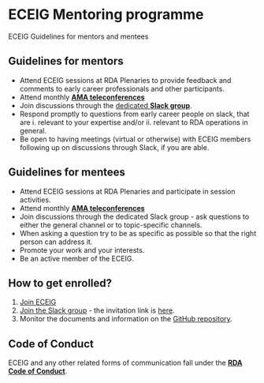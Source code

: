 # ECEIG Mentoring programme
ECEIG Guidelines for mentors and mentees

## Guidelines for mentors
- Attend ECEIG sessions at RDA Plenaries to provide feedback and comments to early career professionals and other participants.
- Attend monthly [**AMA teleconferences**](https://iu.zoom.us/j/6703697984?pwd=&status=success)
- Join discussions through the [dedicated **Slack group**](https://rda-eceig.slack.com/).
- Respond promptly to questions from early career people on slack, that are
    i. relevant to your expertise and/or
    ii. relevant to RDA operations in general.
- Be open to having meetings (virtual or otherwise) with ECEIG members following up on discussions through Slack, if you are able.

## Guidelines for mentees
- Attend ECEIG sessions at RDA Plenaries and participate in session activities.
- Attend monthly [**AMA teleconferences**](https://iu.zoom.us/j/6703697984?pwd=&status=success)
- Join discussions through the dedicated Slack group - ask questions to either the general channel or to topic-specific channels.
- When asking a question try to be as specific as possible so that the right person can address it.
- Promote your work and your interests.
- Be an active member of the ECEIG.

## How to get enrolled?
1. [Join ECEIG](https://www.rd-alliance.org/groups/early-career-and-engagement-ig)
2. [Join the Slack group](https://rda-eceig.slack.com/) - the invitation link is [here](https://join.slack.com/t/rda-eceig/shared_invite/enQtMzAwMzA0NzQxMjE2LWMxMWJhZmMyM2VhOWE2YmE2NjMyZTUxNWI4NTNiMjY2ZjQ1YWUzNjNiMDY4ZDkzZmZmMDE2ZGNkNWYwOTlmMWU).
3. Monitor the documents and information on the [GitHub repository](https://github.com/fpsom/rda-eceig).

## Code of Conduct
ECEIG and any other related forms of communication fall under the [**RDA Code of Conduct**](https://www.rd-alliance.org/group/rda-council-private/outcomes/draft-comment-rda-code-conduct).
